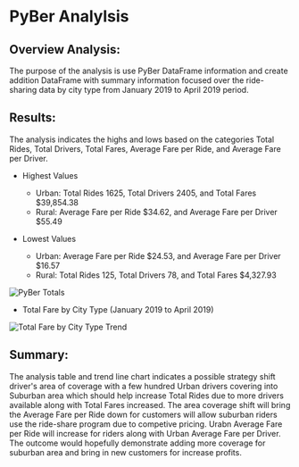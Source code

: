 # PyBer Analylsis

## Overview Analysis:
The purpose of the analysis is use PyBer DataFrame information and create addition DataFrame with summary information focused over the ride-sharing data by city type from January 2019 to April 2019 period.

## Results:
The analysis indicates the highs and lows based on the categories Total Rides, Total Drivers, Total Fares, Average Fare per Ride, and Average Fare per Driver.
  
  - Highest Values
    - Urban: Total Rides 1625, Total Drivers 2405, and Total Fares $39,854.38
    - Rural: Average Fare per Ride $34.62, and Average Fare per Driver $55.49

  - Lowest Values
    - Urban: Average Fare per Ride $24.53, and Average Fare per Driver $16.57
    - Rural: Total Rides 125, Total Drivers 78, and Total Fares $4,327.93

![PyBer Totals](https://user-images.githubusercontent.com/92836648/144719197-15755198-2a2d-4a12-970c-7a8d01780173.png)

  - Total Fare by City Type (January 2019 to April 2019)

![Total Fare by City Type Trend](https://user-images.githubusercontent.com/92836648/144719198-5b2ee55d-2a84-4790-b9c7-e58d92411767.png)

## Summary:
The analysis table and trend line chart indicates a possible strategy shift driver's area of coverage with a few hundred Urban drivers covering into Suburban area which should help increase Total Rides due to more drivers available along with Total Fares increased. The area coverage shift will bring the Average Fare per Ride down for customers will allow suburban riders use the ride-share program due to competive pricing. Urabn Average Fare per Ride will increase for riders along with Urban Average Fare per Driver. The outcome would hopefully demonstrate adding more coverage for suburban area and bring in new customers for increase profits.    

